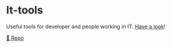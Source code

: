 # It-tools

Useful tools for developer and people working in IT. [Have a look](https://it-tools.tech/)!

[🔗 Repo](https://github.com/CorentinTh/it-tools)
